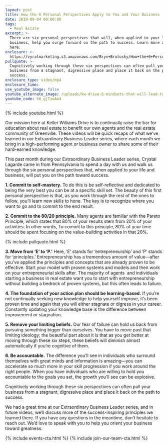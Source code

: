 ```yaml
---
layout: post
title: How the 6 Personal Perspectives Apply to You and Your Business
date: 2019-09-04 00:00:00
tags:
  - Real Estate
excerpt: >-
  There are six personal perspectives that will, when applied to your life and
  business, help you surge forward on the path to success. Learn more about them
  here.
enclosure: >-
  https://vyralmarketing.s3.amazonaws.com/Bryn+Brutosky/How+the+6+Personal+Perspectives+Apply+to+You+and+Your+Business.mp4
pullquote: >-
  Cognitively working through these six perspectives can often pull your
  business from a stagnant, digressive place and place it back on the path to
  success.
enclosure_type: video/mp4
enclosure_time:
use_youtube_image: false
youtube_alternate_image: /uploads/kw-drive-6-mindsets-that-will-lead-to-success-youtube-1.png
youtube_code: h0_gjTzwAo4
---
```


{% include youtube.html %}

Our mission here at Keller Williams Drive is to continually raise the bar for education about real estate to benefit our own agents and the real estate community of Greenville. These videos will be quick recaps of what we’ve learned in our Extraordinary Business Leader series, where each month we bring in a high-performing agent or business owner to share some of their hard-earned knowledge.

This past month during our Extraordinary Business Leader series, Crystal Lagarde came in from Pennsylvania to spend a day with us and walk us through the six personal perspectives that, when applied to your life and business, will put you on the path toward success.

**1\. Commit to self-mastery.** To do this is be self-reflective and dedicated to being the very best you can be at a specific skill set. The beauty of this first personal perspective is that, as you work through the rest of the ones to follow, you’ll learn new skills to hone. The key is to recognize where you want to go and to commit to the end result.

**2\. Commit to the 80/20 principle.** Many agents are familiar with the Pareto Principle, which states that 80% of your results stem from 20% of your activities. In other words, To commit to this principle, 80% of your time should be spent focusing on the value-building activities in that 20%.

{% include pullquote.html %}

**3\. Move from ‘E’ to ‘P.’** Here, ‘E’ stands for ‘entrepreneurship’ and ‘P’ stands for ‘principles.’ Entrepreneurship has a tremendous amount of value—after you’ve applied the principles and concepts that are already proven to be effective. Start your model with proven systems and models and then work on your entrepreneurial skills after. The majority of agents &nbsp;and individuals starting a business in real estate want you to start with entrepreneurship without building a bedrock of proven systems, but this often leads to failure.

**4\. The foundation of your action plan should be learning-based.** If you’re not continually seeking new knowledge to help yourself improve, it’s been proven time and again that you will either stagnate or digress in your career. Constantly updating your knowledge base is the difference between improvement or stagnation.&nbsp;

**5\. Remove your limiting beliefs.** Our fear of failure can hold us back from pursuing something bigger than ourselves. You have to move past that limiting ideology; the beautiful part about it is that as you get better at moving through these six steps, these beliefs will diminish almost automatically if you’re cognitive of them.

**6\. Be accountable.** The difference you’ll see in individuals who surround themselves with great minds and information is amazing—you can accelerate so much more in your skill progression if you work around the right people. When you have individuals who are willing to hold you accountable to the goals you set, the growth you’ll see can be explosive.

Cognitively working through these six perspectives can often pull your business from a stagnant, digressive place and place it back on the path to success.

We had a great time at our Extraordinary Business Leader series, and in future videos, we’ll discuss more of the success-inspiring principles we learned there. If you have any questions in the meantime, don’t hesitate to reach out. We’d love to speak with you to help you orient your business toward greatness.

{% include events-cta.html %} {% include join-our-team-cta.html %}